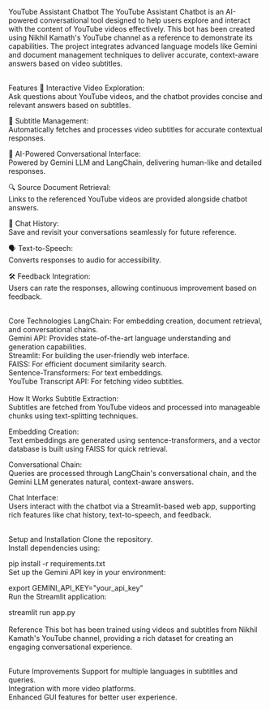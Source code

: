 YouTube Assistant Chatbot
The YouTube Assistant Chatbot is an AI-powered conversational tool designed to help users explore and interact with the content of YouTube videos effectively. This bot has been created using Nikhil Kamath's YouTube channel as a reference to demonstrate its capabilities. The project integrates advanced language models like Gemini and document management techniques to deliver accurate, context-aware answers based on video subtitles.

<br>
Features
🎥 Interactive Video Exploration: <br> Ask questions about YouTube videos, and the chatbot provides concise and relevant answers based on subtitles. <br>

📄 Subtitle Management: <br> Automatically fetches and processes video subtitles for accurate contextual responses. <br>

🧠 AI-Powered Conversational Interface: <br> Powered by Gemini LLM and LangChain, delivering human-like and detailed responses. <br>

🔍 Source Document Retrieval: <br> Links to the referenced YouTube videos are provided alongside chatbot answers. <br>

💾 Chat History: <br> Save and revisit your conversations seamlessly for future reference. <br>

🗣️ Text-to-Speech: <br> Converts responses to audio for accessibility. <br>

🛠️ Feedback Integration: <br> Users can rate the responses, allowing continuous improvement based on feedback. <br>

<br>
Core Technologies
LangChain: For embedding creation, document retrieval, and conversational chains. <br>
Gemini API: Provides state-of-the-art language understanding and generation capabilities. <br>
Streamlit: For building the user-friendly web interface. <br>
FAISS: For efficient document similarity search. <br>
Sentence-Transformers: For text embeddings. <br>
YouTube Transcript API: For fetching video subtitles. <br>
<br>
How It Works
Subtitle Extraction: <br> Subtitles are fetched from YouTube videos and processed into manageable chunks using text-splitting techniques. <br>

Embedding Creation: <br> Text embeddings are generated using sentence-transformers, and a vector database is built using FAISS for quick retrieval. <br>

Conversational Chain: <br> Queries are processed through LangChain's conversational chain, and the Gemini LLM generates natural, context-aware answers. <br>

Chat Interface: <br> Users interact with the chatbot via a Streamlit-based web app, supporting rich features like chat history, text-to-speech, and feedback. <br>

<br>
Setup and Installation
Clone the repository. <br>
Install dependencies using: <br>

pip install -r requirements.txt  
Set up the Gemini API key in your environment: <br>

export GEMINI_API_KEY="your_api_key"  
Run the Streamlit application: <br>

streamlit run app.py  
<br>
Reference
This bot has been trained using videos and subtitles from Nikhil Kamath's YouTube channel, providing a rich dataset for creating an engaging conversational experience.

<br>
Future Improvements
Support for multiple languages in subtitles and queries. <br>
Integration with more video platforms. <br>
Enhanced GUI features for better user experience. <br>
